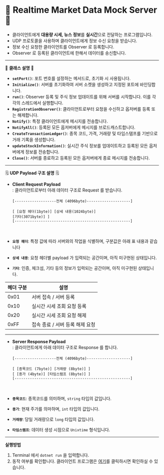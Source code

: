 # 💾 Realtime Market Data Mock Server 💾
- 클라이언트에게 **대용량 시세, 뉴스 정보**를 **실시간**으로 전달하는 프로그램입니다. <br>
- UDP 프로토콜을 사용하며 클라이언트에게 정보 수신 요청을 받습니다.
- 정보 수신 요청한 클라이언트를 Observer 로 등록합니다.
- Observer 로 등록된 클라이언트에 한해서 데이터를 송신합니다.

---

💊 **클래스 설명** 💊
- **`setPort()`**: 포트 번호를 설정하는 메서드로, 초기화 시 사용됩니다.
- **`Initialize()`**: 서버를 초기화하여 서버 소켓을 생성하고 지정된 포트에 바인딩합니다.
- **`run()`**: Observer 등록 및 주식 정보 업데이트를 위해 서버를 시작합니다. 이를 각각의 스레드에서 실행합니다.
- **`RegistrationObserver()`**: 클라이언트로부터 요청을 수신하고 옵저버를 등록 또는 해제합니다.
- **`Notify()`**: 특정 클라이언트에게 메시지를 전송합니다.
- **`NotifyAll()`**: 등록된 모든 옵저버에게 메시지를 브로드캐스트합니다.
- **`CreateTransactionLedger()`**: 종목 코드, 가격, 거래량 및 타임스탬프를 기반으로 거래 기록을 생성합니다.
- **`updateStockInformation()`**: 실시간 주식 정보를 업데이트하고 등록된 모든 옵저버에게 정보를 전송합니다.
- **`Close()`**: 서버를 종료하고 등록된 모든 옵저버에게 종료 메시지를 전송합니다.

---

🗒 **UDP Payload 구조 설명** 🗒
- **Client Request Payload** <br>
: 클라이언트로부터 아래 데이터 구조로 Request 를 받습니다. <br> <br>
<code>[-------------------전체 (4096byte)--------------------] </code><br>
<code>[ [요청 헤더(1byte)] [상세 내용(1024byte)] [기타(3071byte)] ]</code> <br>
<code>[-----------------------------------------------------] </code><br><br>

- **`요청 헤더`**: 특정 값에 따라 서버와의 작업을 식별하며, 구분값은 아래 표 내용과 같습니다<br>
- **`상세 내용`**: 요청 헤더별 payload 가 입력되는 공간이며, 아직 미구현된 상태입니다.<br>
- **`기타`**: 인증, 체크섬, 기타 등의 정보가 입력되는 공간이며, 아직 미구현된 상태입니다.<br>

|헤더 구분|설명|
|------|---|
|0x01|서버 접속 / 서버 등록|
|0x10|실시간 시세 조회 요청 등록|
|0x20|실시간 시세 조회 요청 해제|
|0xFF|접속 종료 / 서버 등록 해제 요청|

---

- **Server Response Payload** <br>
: 클라이언트에게 아래 데이터 구조로 Response 를 합니다. <br> <br>
<code>[-------------------전체 (4096byte)--------------------] </code><br>
<code>[ [종목코드 (7byte)]       [거래량 (8byte)]               ]</code> <br>
<code>[              [종가 (4byte)]        [타임스탬프 (8byte)] ]</code> <br>
<code>[-----------------------------------------------------] </code><br><br>

- **`종목코드`**: 종목코드를 의미하며, <code>string</code> 타입의 값입니다. <br>
- **`종가`**: 현재 주가를 의마하며, <code>int</code> 타입의 값입니다.<br>
- **`거래량`**: 당일 거래량으로 <code>long</code> 타입의 값입니다.<br>
- **`타임스탬프`**: 데이터 생성 시점으로 <code>Unixtime</code> 형식입니다.<br>
---

**실행방법**
1. Terminal 에서 <code>dotnet run</code> 을 입력합니다.
2. 동작 여부를 확인합니다. 클라이언트 프로그램은 [여기](https://github.com/wkjung0624/realtime-market-data-receiver)를 클릭하시면 확인하실 수 있습니다.
